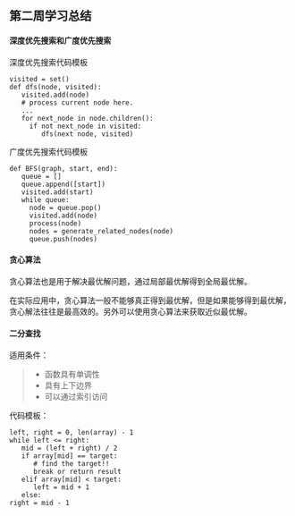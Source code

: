 ## 第二周学习总结


#### 深度优先搜索和广度优先搜索

深度优先搜索代码模板

```
visited = set()
def dfs(node, visited):
   visited.add(node)
   # process current node here.
   ...
   for next_node in node.children():
     if not next_node in visited:
        dfs(next node, visited)
```

广度优先搜索代码模板

```
def BFS(graph, start, end):
   queue = []
   queue.append([start])
   visited.add(start)
   while queue:
     node = queue.pop()
     visited.add(node)
     process(node)
     nodes = generate_related_nodes(node)
     queue.push(nodes)
```


#### 贪心算法

贪心算法也是用于解决最优解问题，通过局部最优解得到全局最优解。

在实际应用中，贪心算法一般不能够真正得到最优解，但是如果能够得到最优解，贪心解法往往是最高效的。另外可以使用贪心算法来获取近似最优解。


#### 二分查找

适用条件：
>   - 函数具有单调性
>   - 具有上下边界
>   - 可以通过索引访问

代码模板：
```
left, right = 0, len(array) - 1
while left <= right:
   mid = (left + right) / 2
   if array[mid] == target:
      # find the target!!
      break or return result
   elif array[mid] < target:
      left = mid + 1
   else:
right = mid - 1
```